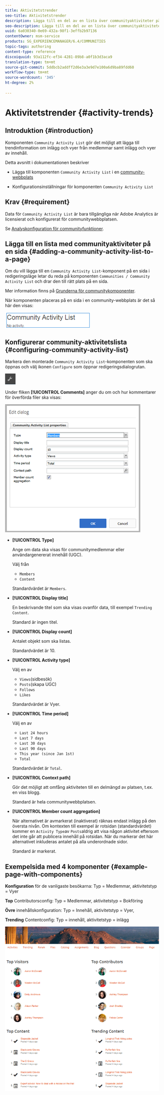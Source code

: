 ```yaml
---
title: Aktivitetstrender
seo-title: Aktivitetstrender
description: Lägga till en del av en lista över communityaktiviteter på en sida
seo-description: Lägga till en del av en lista över communityaktiviteter på en sida
uuid: 6a030340-0e69-432a-98f1-3effb2b97136
contentOwner: msm-service
products: SG_EXPERIENCEMANAGER/6.4/COMMUNITIES
topic-tags: authoring
content-type: reference
discoiquuid: 93a112fc-ef34-4281-89b8-a0f1b3d3aca9
translation-type: tm+mt
source-git-commit: 5ddbcb2addff2d6e3a3e9d7e100a6d9ba89fdd60
workflow-type: tm+mt
source-wordcount: '345'
ht-degree: 2%

---
```



# Aktivitetstrender {#activity-trends}

## Introduktion {#introduction}

Komponenten `Community Activity List` gör det möjligt att lägga till trendinformation om inlägg och vyer från medlemmar samt inlägg och vyer av innehåll.

Detta avsnitt i dokumentationen beskriver

* Lägga till komponenten `Community Activity List` i en [community-webbplats](overview.md#community-sites)

* Konfigurationsinställningar för komponenten `Community Activity List`

## Krav {#requirement}

Data för `Community Activity List` är bara tillgängliga när Adobe Analytics är licensierat och konfigurerat för communitywebbplatsen.

Se [Analyskonfiguration för communityfunktioner](analytics.md).

## Lägga till en lista med communityaktiviteter på en sida {#adding-a-community-activity-list-to-a-page}

Om du vill lägga till en `Community Activity List`-komponent på en sida i redigeringsläge letar du reda på komponenten `Communities / Community Activity List` och drar den till rätt plats på en sida.

Mer information finns på [Grunderna för communitykomponenter](basics.md).

När komponenten placeras på en sida i en community-webbplats är det så här den visas:

![chlimage_1-227](assets/chlimage_1-227.png)

## Konfigurerar community-aktivitetslista {#configuring-community-activity-list}

Markera den monterade `Community Activity List`-komponenten som ska öppnas och välj ikonen `Configure` som öppnar redigeringsdialogrutan.

![chlimage_1-228](assets/chlimage_1-228.png)

Under fliken **[!UICONTROL Comments]** anger du om och hur kommentarer för överförda filer ska visas:

![chlimage_1-229](assets/chlimage_1-229.png)

* **[!UICONTROL Type]**

   Ange om data ska visas för communitymedlemmar eller användargenererat innehåll (UGC).

   Välj  från
   * `Members`
   * `Content`

   Standardvärdet är `Members`.

* **[!UICONTROL Display title]**

   En beskrivande titel som ska visas ovanför data, till exempel `Trending Content`.

   Standard är ingen titel.

* **[!UICONTROL Display count]**

   Antalet objekt som ska listas.

   Standardvärdet är 10.

* **[!UICONTROL Activity type]**

   Välj en av
   * `Views`(sidbesök)
   * `Posts`(skapa UGC)
   * `Follows`
   * `Likes`

   Standardvärdet är Vyer.

* **[!UICONTROL Time period]**

   Välj en av
   * `Last 24 hours`
   * `Last 7 days`
   * `Last 30 days`
   * `Last 90 days`
   * `This year (since Jan 1st)`
   * `Total`

   Standardvärdet är `Total`.

* **[!UICONTROL Context path]**

   Gör det möjligt att omfång aktiviteten till en delmängd av platsen, t.ex. en viss blogg.

   Standard är hela communitywebbplatsen.

* **[!UICONTROL Member count aggregation]**

   När alternativet är avmarkerat (inaktiverat) räknas endast inlägg på den översta nivån. Om kontexten till exempel är rotsidan (standardvärdet) kommer en `Activity Type`av `Posts`aldrig att visa någon aktivitet eftersom det inte går att publicera innehåll på rotsidan. När du markerar det här alternativet inkluderas antalet på alla underordnade sidor.

   Standard är markerat.

## Exempelsida med 4 komponenter {#example-page-with-components}

**Konfiguration** för de vanligaste besökarna: Typ = Medlemmar, aktivitetstyp = Vyer

**Top** Contributorsconfig: Typ = Medlemmar, aktivitetstyp = Bokföring

**Övre** innehållskonfiguration: Typ = Innehåll, aktivitetstyp = Vyer,

**Trending** Contentconfig: Typ = innehåll, aktivitetstyp = inlägg

![chlimage_1-230](assets/chlimage_1-230.png)

